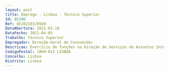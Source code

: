 ```yaml
--- 
layout: post
title: Emprego - Lisboa - Técnico Superior
Id: 85396
Ref: OE202103/0569
DataAbertura: 2021-03-19
DataFecho: 2021-04-05
Trabalho: Técnico Superior
Empregador: Direção-Geral do Consumidor
Descricao: Exercício de funções na Direção de Serviços de Assuntos Internacionais Apreciação, tratamento e acompanhamento dos processos de candidatura ao Fundo para a Promoção dos Direitos dos Consumidores, nos diferentes eixos de atuação. Preparação e participação nas reuniões da Comissão de Gestão Técnica do referido Fundo.Elaboração de pareceres e resposta a pedidos de informação.
CodigoPostal: 1069-013 LISBOA
Concelho: Lisboa
Distrito: Lisboa
--- 
```

